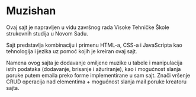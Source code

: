 # Muzishan

Ovaj sajt je napravljen u vidu završnog rada Visoke Tehničke Škole strukovnih studija u Novom Sadu.

Sajt predstavlja kombinaciju i primenu HTML-a, CSS-a i JavaScripta kao tehnologija i jezika uz pomoć kojih je kreiran ovaj sajt.

Namena ovog sajta je dodavanje omiljene muzike u tabele i manipulacija istih podataka (dodavanje, brisanje i ažuriranje), kao i mogućnost slanja poruke putem emaila preko forme implementirane u sam sajt. Znači vršenje CRUD operacija nad elementima + mogućnost slanja mail poruke kreatoru sajta. 
